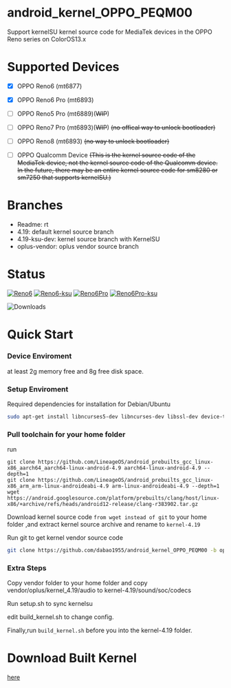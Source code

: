# android_kernel_OPPO_PEQM00
Support kernelSU kernel source code for MediaTek devices in the OPPO Reno series on ColorOS13.x
# Supported Devices
- [x] OPPO Reno6 (mt6877)

- [x] OPPO Reno6 Pro (mt6893)

- [ ] OPPO Reno5 Pro (mt6889)(~~WIP~~)

- [ ] OPPO Reno7 Pro (mt6893)(~~WIP~~) ~~(no offical way to unlock bootloader)~~

- [ ] OPPO Reno8 (mt6893) ~~(no way to unlock bootloader)~~

- [ ] OPPO Qualcomm Device ~~(This is the kernel source code of the MediaTek device, not the kernel source code of the Qualcomm device. In the future, there may be an entire kernel source code for sm8280 or sm7250 that supports kernelSU.)~~
# Branches
- Readme: rt
- 4.19: default kernel source branch
- 4.19-ksu-dev: kernel source branch with KernelSU
- oplus-vendor: oplus vendor source branch

# Status

[![Reno6](https://github.com/dabao1955/android_kernel_OPPO_PEQM00/actions/workflows/6877-4.19-noksu.yml/badge.svg?branch=Github_Action_Mode)](https://github.com/dabao1955/android_kernel_OPPO_PEQM00/actions/workflows/6877-4.19-noksu.yml)
[![Reno6-ksu](https://github.com/dabao1955/android_kernel_OPPO_PEQM00/actions/workflows/6877-4.19.yml/badge.svg?branch=Github_Action_Mode)](https://github.com/dabao1955/android_kernel_OPPO_PEQM00/actions/workflows/6877-4.19.yml)
[![Reno6Pro](https://github.com/dabao1955/android_kernel_OPPO_PEQM00/actions/workflows/6893-4.19-noksu.yml/badge.svg?branch=Github_Action_Mode)](https://github.com/dabao1955/android_kernel_OPPO_PEQM00/actions/workflows/6893-4.19-noksu.yml)
[![Reno6Pro-ksu](https://github.com/dabao1955/android_kernel_OPPO_PEQM00/actions/workflows/6893-4.19.yml/badge.svg?branch=Github_Action_Mode)](https://github.com/dabao1955/android_kernel_OPPO_PEQM00/actions/workflows/6893-4.19.yml)


![Downloads](https://img.shields.io/github/downloads/dabao1955/android_kernel_OPPO_PEQM00/total)  

# Quick Start
### Device Enviroment
at least 2g memory free and 8g free disk space.
### Setup Enviroment
Required dependencies for installation for Debian/Ubuntu
```bash
sudo apt-get install libncurses5-dev libncurses-dev libssl-dev device-tree-compiler bc cpio lib32ncurses5-dev lib32z1 build-essential binutils bc bison build-essential ccache curl flex g++-multilib gcc-multilib git gnupg gperf imagemagick lib32ncurses5-dev lib32readline-dev lib32z1-dev liblz4-tool libncurses5 libncurses5-dev libsdl1.2-dev libssl-dev libxml2 libxml2-utils lzop pngcrush rsync schedtool squashfs-tools xsltproc zip zlib1g-dev git
```
### Pull toolchain for your home folder
run
```
git clone https://github.com/LineageOS/android_prebuilts_gcc_linux-x86_aarch64_aarch64-linux-android-4.9 aarch64-linux-android-4.9 --depth=1
git clone https://github.com/LineageOS/android_prebuilts_gcc_linux-x86_arm_arm-linux-androideabi-4.9 arm-linux-androideabi-4.9 --depth=1
wget https://android.googlesource.com/platform/prebuilts/clang/host/linux-x86/+archive/refs/heads/android12-release/clang-r383902.tar.gz
```
Download kernel source code `from wget instead of git` to your home folder ,and extract kernel source archive and rename to `kernel-4.19`

Run git to get kernel vendor source code
```bash
git clone https://github.com/dabao1955/android_kernel_OPPO_PEQM00 -b oplus_vendor vendor --depth=1
```
### Extra Steps
Copy vendor folder to your home folder and copy vendor/oplus/kernel_4.19/audio to kernel-4.19/sound/soc/codecs

Run setup.sh to sync kernelsu 

edit build_kernel.sh to change config.

Finally,run `build_kernel.sh` before you into the kernel-4.19 folder.

# Download Built Kernel

[here](https://github.com/dabao1955/android_kernel_OPPO_PEQM00/actions)
